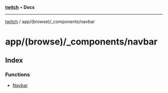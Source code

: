 [**twitch**](../../../../README.md) • **Docs**

***

[twitch](../../../../modules.md) / app/(browse)/\_components/navbar

# app/(browse)/\_components/navbar

## Index

### Functions

- [Navbar](functions/Navbar.md)

